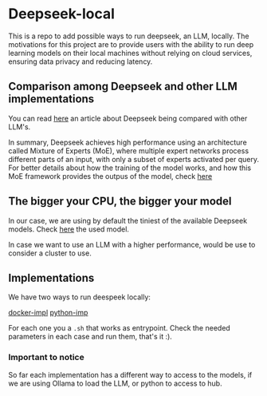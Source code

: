 # Deepseek-local

This is a repo to add possible ways to run deepseek, an LLM, locally. The motivations for this project are to provide users with the ability to run deep learning models on their local machines without relying on cloud services, ensuring data privacy and reducing latency.

## Comparison among Deepseek and other LLM implementations

You can read [here](https://www.researchgate.net/publication/388791877_A_Comparison_of_DeepSeek_and_Other_LLMs) an article about Deepseek being compared with other LLM's.

In summary, Deepseek achieves high performance using an architecture called Mixture of Experts (MoE), where multiple expert networks process different parts of an input, with only a subset of experts activated per query. For better details about how the training of the model works, and how this MoE framework provides the outpus of the model, check [here](https://blog.adyog.com/2025/02/01/how-deepseek-r1-was-built-architecture-and-training-explained/)


## The bigger your CPU, the bigger your model

In our case, we are using by default the tiniest of the available Deepseek models. Check [here](https://huggingface.co/deepseek-ai/DeepSeek-R1-Distill-Qwen-1.5B) the used model.

In case we want to use an LLM with a higher performance, would be use to consider a cluster to use.

## Implementations

We have two ways to run deespeek locally:

[docker-impl](./docker-impl/)
[python-imp](./python-imp/)

For each one you a `.sh` that works as entrypoint. Check the needed parameters in each case and run them, that's it :).

### Important to notice

So far each implementation has a different way to access to the models, if we are using Ollama to load the LLM, or python to access to hub.



